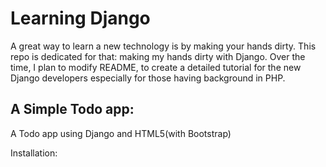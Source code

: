 # Learning Django
A great way to learn a new technology is by making your hands dirty. This repo is dedicated for that: making my hands dirty with Django.
Over the time, I plan to modify README, to create a detailed tutorial for the new Django developers especially for those having background in PHP.

## A Simple Todo app:
A Todo app using Django and HTML5(with Bootstrap)

Installation:
<to be updated>
